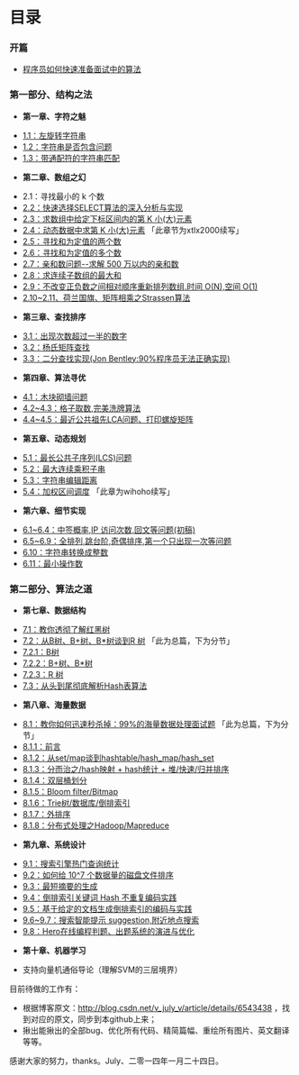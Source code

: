 目录
==============================

### 开篇
* [程序员如何快速准备面试中的算法](00.01.md)


### 第一部分、结构之法
* **第一章、字符之魅**
 - [1.1：左旋转字符串](01.01.md)
 - [1.2：字符串是否包含问题](01.02.md)
 - [1.3：带通配符的字符串匹配](01.03.md)
* **第二章、数组之幻**
 - 2.1：寻找最小的 k 个数 
 - [2.2：快速选择SELECT算法的深入分析与实现](02.02.md)
 - [2.3：求数组中给定下标区间内的第 K 小(大)元素](02.03.md)
 - [2.4：动态数据中求第 K 小(大)元素](02.04.md) 「此章节为xtlx2000续写」
 - [2.5：寻找和为定值的两个数](02.05.md)
 - [2.6：寻找和为定值的多个数](02.06.md)
 - [2.7：亲和数问题--求解 500 万以内的亲和数](02.07.md)
 - [2.8：求连续子数组的最大和](02.08.md)
 - [2.9：不改变正负数之间相对顺序重新排列数组.时间 O(N),空间 O(1)](02.09.md)
 - [2.10~2.11、荷兰国旗、矩阵相乘之Strassen算法](02.10~02.11.md)
* **第三章、查找排序**
 - [3.1：出现次数超过一半的数字](03.01.md)
 - [3.2：杨氏矩阵查找](03.02.md)
 - [3.3：二分查找实现(Jon Bentley:90%程序员无法正确实现)](03.03.md)
* **第四章、算法寻优**
 - [4.1：木块砌墙问题](04.01.md)
 - [4.2~4.3：格子取数,完美洗牌算法](04.02~04.03.md)
 - [4.4~4.5：最近公共祖先LCA问题、打印螺旋矩阵](04.04~04.05.md) 
* **第五章、动态规划**
 - [5.1：最长公共子序列(LCS)问题](05.01.md)
 - [5.2：最大连续乘积子串](05.02.md)
 - [5.3：字符串编辑距离](05.03.md)
 - [5.4：加权区间调度](05.04.md)  「此章为wihoho续写」
* **第六章、细节实现**
 - [6.1~6.4：中签概率,IP 访问次数,回文等问题(初稿)](06.01~06.04.md)
 - [6.5~6.9：全排列,跳台阶,奇偶排序,第一个只出现一次等问题](06.05~06.09.md)
 - [6.10：字符串转换成整数](06.10.md)
 - [6.11：最小操作数](06.11.md)

### 第二部分、算法之道
* **第七章、数据结构**
 - [7.1：教你透彻了解红黑树](07.01.md)
 - [7.2：从B树、B+树、B*树谈到R 树](07.02.md)  「此为总篇，下为分节」
 - [7.2.1：B树](07.02.01.md)
 - [7.2.2：B+树、B*树](07.02.02.md)
 - [7.2.3：R 树](07.02.03.md)
 - [7.3：从头到尾彻底解析Hash表算法](07.03.md)
* **第八章、海量数据**
 - [8.1：教你如何迅速秒杀掉：99%的海量数据处理面试题](08.01.md) 「此为总篇，下为分节」
 - [8.1.1：前言](08.01.01.md)
 - [8.1.2：从set/map谈到hashtable/hash_map/hash_set](08.01.02.md)
 - [8.1.3：分而治之/hash映射 + hash统计 + 堆/快速/归并排序](08.01.03.md)
 - [8.1.4：双层桶划分](08.01.04.md)
 - [8.1.5：Bloom filter/Bitmap](08.01.05.md)
 - [8.1.6：Trie树/数据库/倒排索引](08.01.06.md)
 - [8.1.7：外排序](08.01.07.md)
 - [8.1.8：分布式处理之Hadoop/Mapreduce](08.01.08.md)
* **第九章、系统设计**
 - [9.1：搜索引擎热门查询统计](09.01.md)
 - [9.2：如何给 10^7 个数据量的磁盘文件排序](09.02.md)
 - [9.3：最短摘要的生成](09.03.md)
 - [9.4：倒排索引关键词 Hash 不重复编码实践](09.04.md)
 - [9.5：基于给定的文档生成倒排索引的编码与实践](09.05.md)
 - [9.6~9.7：搜索智能提示 suggestion,附近地点搜索](09.06~09.07.md)
 - [9.8：Hero在线编程判题、出题系统的演进与优化](09.08.md)
* **第十章、机器学习**
 - 支持向量机通俗导论（理解SVM的三层境界）


目前待做的工作有：
 - 根据博客原文：http://blog.csdn.net/v_july_v/article/details/6543438 ，找到对应的原文，同步到本github上来；
 - 揪出能揪出的全部bug、优化所有代码、精简篇幅、重绘所有图片、英文翻译等等。

感谢大家的努力，thanks。July、二零一四年一月二十四日。
